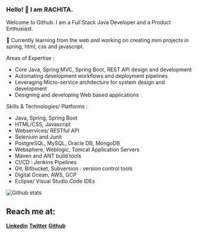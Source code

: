 ### Hello! 👋 I am RACHITA.

Welcome to Github. 
I am a Full Stack Java Developer and a Product Enthusiast.

🔭 Currently learning from the web and working on creating mini projects in spring, html, css and javascript. 

Areas of Expertise :
- Core Java, Spring MVC, Spring Boot, REST API design and development
- Automating development workflows and deployment pipelines
- Leveraging Micro-service architecture for system design and development
- Designing and developing Web based applications

Skills & Technologies/ Platforms :
- Java, Spring, Spring Boot
- HTML/CSS, Javascript
- Webservices/ RESTful API
- Selenium and Junit 
- PostgreSQL, MySQL, Oracle DB, MongoDB
- Websphere, Weblogic, Tomcat Application Servers
- Maven and ANT build tools
- CI/CD : Jenkins Pipelines
- Git, Bitbucket, Subversion : version control tools
- Digital Ocean, AWS, GCP
- Eclipse/ Visual Studio Code IDEs

![Github stats](https://github-readme-stats.vercel.app/api?username=rachitasingh1&show_icons=true&theme=radical)

<h2 align="left">Reach me at:</h2>

<strong> [Linkedin](https://linkedin.com/in/atihcar)</strong>   <strong> [Twitter](https://twitter.com/atihcars)</strong>   <strong> [Github](https://github.com/rachitasingh1)</strong>

<!---
rachitasingh1/rachitasingh1 is a ✨ special ✨ repository because its `README.md` (this file) appears on your GitHub profile.
You can click the Preview link to take a look at your changes.
--->
